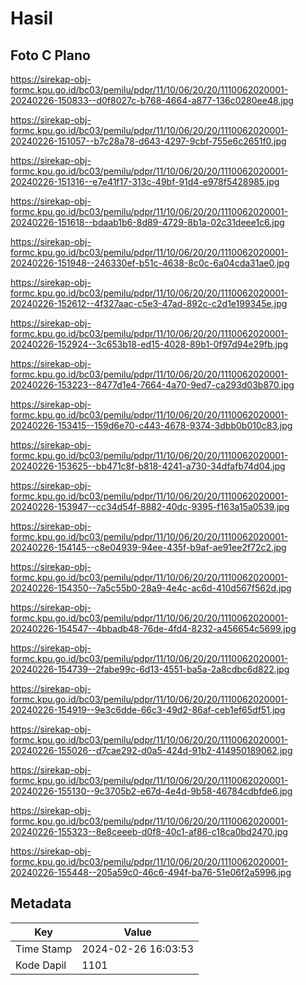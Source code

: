 # Hasil

## Foto C Plano

https://sirekap-obj-formc.kpu.go.id/bc03/pemilu/pdpr/11/10/06/20/20/1110062020001-20240226-150833--d0f8027c-b768-4664-a877-136c0280ee48.jpg

https://sirekap-obj-formc.kpu.go.id/bc03/pemilu/pdpr/11/10/06/20/20/1110062020001-20240226-151057--b7c28a78-d643-4297-9cbf-755e6c2651f0.jpg

https://sirekap-obj-formc.kpu.go.id/bc03/pemilu/pdpr/11/10/06/20/20/1110062020001-20240226-151316--e7e41f17-313c-49bf-91d4-e978f5428985.jpg

https://sirekap-obj-formc.kpu.go.id/bc03/pemilu/pdpr/11/10/06/20/20/1110062020001-20240226-151618--bdaab1b6-8d89-4729-8b1a-02c31deee1c6.jpg

https://sirekap-obj-formc.kpu.go.id/bc03/pemilu/pdpr/11/10/06/20/20/1110062020001-20240226-151948--246330ef-b51c-4638-8c0c-6a04cda31ae0.jpg

https://sirekap-obj-formc.kpu.go.id/bc03/pemilu/pdpr/11/10/06/20/20/1110062020001-20240226-152612--4f327aac-c5e3-47ad-892c-c2d1e199345e.jpg

https://sirekap-obj-formc.kpu.go.id/bc03/pemilu/pdpr/11/10/06/20/20/1110062020001-20240226-152924--3c653b18-ed15-4028-89b1-0f97d94e29fb.jpg

https://sirekap-obj-formc.kpu.go.id/bc03/pemilu/pdpr/11/10/06/20/20/1110062020001-20240226-153223--8477d1e4-7664-4a70-9ed7-ca293d03b870.jpg

https://sirekap-obj-formc.kpu.go.id/bc03/pemilu/pdpr/11/10/06/20/20/1110062020001-20240226-153415--159d6e70-c443-4678-9374-3dbb0b010c83.jpg

https://sirekap-obj-formc.kpu.go.id/bc03/pemilu/pdpr/11/10/06/20/20/1110062020001-20240226-153625--bb471c8f-b818-4241-a730-34dfafb74d04.jpg

https://sirekap-obj-formc.kpu.go.id/bc03/pemilu/pdpr/11/10/06/20/20/1110062020001-20240226-153947--cc34d54f-8882-40dc-9395-f163a15a0539.jpg

https://sirekap-obj-formc.kpu.go.id/bc03/pemilu/pdpr/11/10/06/20/20/1110062020001-20240226-154145--c8e04939-94ee-435f-b9af-ae91ee2f72c2.jpg

https://sirekap-obj-formc.kpu.go.id/bc03/pemilu/pdpr/11/10/06/20/20/1110062020001-20240226-154350--7a5c55b0-28a9-4e4c-ac6d-410d567f562d.jpg

https://sirekap-obj-formc.kpu.go.id/bc03/pemilu/pdpr/11/10/06/20/20/1110062020001-20240226-154547--4bbadb48-76de-4fd4-8232-a456654c5699.jpg

https://sirekap-obj-formc.kpu.go.id/bc03/pemilu/pdpr/11/10/06/20/20/1110062020001-20240226-154739--2fabe99c-6d13-4551-ba5a-2a8cdbc6d822.jpg

https://sirekap-obj-formc.kpu.go.id/bc03/pemilu/pdpr/11/10/06/20/20/1110062020001-20240226-154919--9e3c6dde-66c3-49d2-86af-ceb1ef65df51.jpg

https://sirekap-obj-formc.kpu.go.id/bc03/pemilu/pdpr/11/10/06/20/20/1110062020001-20240226-155026--d7cae292-d0a5-424d-91b2-414950189062.jpg

https://sirekap-obj-formc.kpu.go.id/bc03/pemilu/pdpr/11/10/06/20/20/1110062020001-20240226-155130--9c3705b2-e67d-4e4d-9b58-46784cdbfde6.jpg

https://sirekap-obj-formc.kpu.go.id/bc03/pemilu/pdpr/11/10/06/20/20/1110062020001-20240226-155323--8e8ceeeb-d0f8-40c1-af86-c18ca0bd2470.jpg

https://sirekap-obj-formc.kpu.go.id/bc03/pemilu/pdpr/11/10/06/20/20/1110062020001-20240226-155448--205a59c0-46c6-494f-ba76-51e06f2a5996.jpg


## Metadata

| Key        | Value               |
| ---------- | ------------------- |
| Time Stamp | 2024-02-26 16:03:53 |
| Kode Dapil | 1101                |



